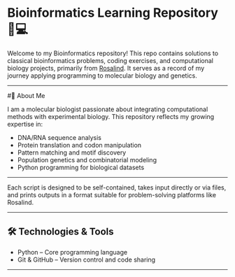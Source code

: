 # Bioinformatics Learning Repository 🧬💻

Welcome to my Bioinformatics repository! This repo contains solutions to classical bioinformatics problems, coding exercises, and computational biology projects, primarily from [Rosalind](https://rosalind.info/). It serves as a record of my journey applying programming to molecular biology and genetics.

---

#🚀 About Me

I am a molecular biologist passionate about integrating computational methods with experimental biology. This repository reflects my growing expertise in:

- DNA/RNA sequence analysis  
- Protein translation and codon manipulation  
- Pattern matching and motif discovery  
- Population genetics and combinatorial modeling  
- Python programming for biological datasets  

---

Each script is designed to be self-contained, takes input directly or via files, and prints outputs in a format suitable for problem-solving platforms like Rosalind.

---

## 🛠️ Technologies & Tools

- Python – Core programming language  
- Git & GitHub – Version control and code sharing  

---


